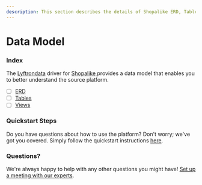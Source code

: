 ```yaml
---
description: This section describes the details of Shopalike ERD, Tables, and Views.
---
```


# Data Model

### Index

The  [Lyftrondata](https://www.lyftrondata.com/) driver for [Shopalike](https://www.lyftrondata.com/integration/shopalike/)[ ](https://www.lyftrondata.com/integration/shopalike/)provides a data model that enables you to better understand the source platform.

* [ ] [ERD](../../../marketing-analytics/shopalike/data-model/erd.md)
* [ ] [Tables](../../../marketing-analytics/shopalike/data-model/tables.md)
* [ ] [Views](../../../marketing-analytics/shopalike/data-model/views.md)

### Quickstart Steps

Do you have questions about how to use the platform? Don't worry; we've got you covered. Simply follow the quickstart instructions [here](../../../../quickstart-steps.md).

### Questions? <a href="#questions" id="questions"></a>

We're always happy to help with any other questions you might have! [Set up a meeting with our experts](https://www.lyftrondata.com/book-a-meeting/).

